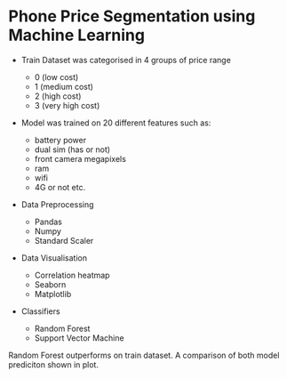 ﻿# Phone Price Segmentation using Machine Learning

- Train Dataset was categorised in 4 groups of price range

  - 0 (low cost)
  - 1 (medium cost)
  - 2 (high cost)
  - 3 (very high cost)

- Model was trained on 20 different features such as:

  - battery power
  - dual sim (has or not)
  - front camera megapixels
  - ram
  - wifi
  - 4G or not etc.

- Data Preprocessing

  - Pandas
  - Numpy
  - Standard Scaler

- Data Visualisation

  - Correlation heatmap
  - Seaborn
  - Matplotlib

- Classifiers

  - Random Forest
  - Support Vector Machine

Random Forest outperforms on train dataset. A comparison of both model prediciton shown in plot.
